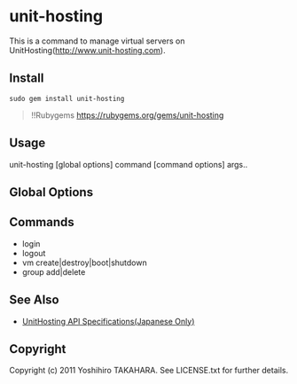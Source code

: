 unit-hosting
=============

This is a command to manage virtual servers on UnitHosting(http://www.unit-hosting.com).

Install
-------

    sudo gem install unit-hosting
 
 > !!Rubygems
 > https://rubygems.org/gems/unit-hosting

Usage
-----

 unit-hosting [global options] command [command options] args..

Global Options
---------------


Commands
--------

* login
* logout
* vm create|destroy|boot|shutdown
* group add|delete

See Also
--------

* [UnitHosting API Specifications(Japanese Only)](http://blog.unit-hosting.com/doc/api-spec)

Copyright
---------

Copyright (c) 2011 Yoshihiro TAKAHARA. See LICENSE.txt for
further details.

